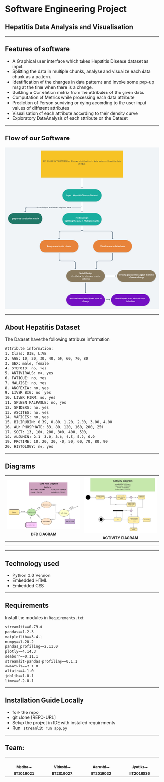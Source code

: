 # Software Engineering Project 
## Hepatitis Data Analysis and Visualisation
--------------------------------------------------------------------------------------------------------------------------------------------------
## Features of software
* A Graphical user interface which takes Hepatitis Disease dataset as input.
* Splitting the data in multiple chunks, analyse and visualize each data chunk as a pattern.
* Identification of the changes in data patterns  and  invoke some pop-up msg at the time when there is a change.
* Building a Correlation matrix from the attributes of the given data.
* Computation of Metrics while processing each data attribute
* Prediction of Person surviving or dying acoording to the user input values of different attributes 
* Visualisation of each attribute according to their density curve
* Exploratory DataAnalysis of each attribute on the Dataset

-------------------------------------------------------------------------------------------------------------------------------------------------
## Flow of our Software
![Workflow](Diagrams/flow.png)

--------------------------------------------------------------------------------------------------------------------------------------------------
## About Hepatitis Dataset

The Dataset have the following attribute information
```
Attribute information:
1. Class: DIE, LIVE
2. AGE: 10, 20, 30, 40, 50, 60, 70, 80
3. SEX: male, female
4. STEROID: no, yes
5. ANTIVIRALS: no, yes
6. FATIGUE: no, yes
7. MALAISE: no, yes
8. ANOREXIA: no, yes
9. LIVER BIG: no, yes
10. LIVER FIRM: no, yes
11. SPLEEN PALPABLE: no, yes
12. SPIDERS: no, yes
13. ASCITES: no, yes
14. VARICES: no, yes
15. BILIRUBIN: 0.39, 0.80, 1.20, 2.00, 3.00, 4.00
16. ALK PHOSPHATE: 33, 80, 120, 160, 200, 250
17. SGOT: 13, 100, 200, 300, 400, 500,
18. ALBUMIN: 2.1, 3.0, 3.8, 4.5, 5.0, 6.0
19. PROTIME: 10, 20, 30, 40, 50, 60, 70, 80, 90
20. HISTOLOGY: no, yes
```

--------------------------------------------------------------------------------------------------------------------------------------------------
## Diagrams

<table>
  <tr>
     <td align="center"><img src="Diagrams/DFD diagram (1).jpg" width="500px;" alt=""/><br /><sub><b>DFD DIAGRAM</b></sub></a><br /></td>
     <td align="center"><img src="Diagrams/SOE_Activity_diagram.jpeg" width="500px;" alt=""/><br /><sub><b>ACTIVITY DIAGRAM</b></sub></a><br /></td>
     </tr>
</table>

--------------------------------------------------------------------------------------------------------------------------------------------------
<!--## About each component page
* app.py = 
* app1.py = 
* app2.py
* homepage.py 
* html_profiling.py
* info_About_models.py
* density_of_each_attr.py
* predict.py
*  -->




-------------------------------------------------------------------------------------------------------------------------------------------------
## Technology used

*  Python 3.8 Version
*  Embedded HTML
*  Embedded CSS

--------------------------------------------------------------------------------------------------------------------------------------------------
## Requirements

Install the modules in ```Requirements.txt```
```
streamlit==0.79.0
pandas==1.2.3
matplotlib==3.4.1
numpy==1.20.2
pandas_profiling==2.11.0
plotly==4.14.3
seaborn==0.11.1
streamlit-pandas-profiling==0.1.1
sweetviz==2.1.0
altair==4.1.0
joblib==1.0.1
lime==0.2.0.1
```


--------------------------------------------------------------------------------------------------------------------------------------------------
## Installation Guide Locally

* fork the repo
* git clone [REPO-URL]
* Setup the project in IDE with installed requirements
* Run ``` streamlit run app.py```


--------------------------------------------------------------------------------------------------------------------------------------------------


## Team:
<table>
  <tr>
     <td align="center"><a href="https://github.com/medhabalani"><img src="https://avatars3.githubusercontent.com/u/58399279?s=400&v=4" width="300px;" alt=""/><br /><sub><b>Medha - IIT2019021</b></sub></a><br /></td>
     <td align="center"><a href="https://github.com/vidushi1012"><img src="https://avatars3.githubusercontent.com/u/58432166?s=400&u=7e05b92ffe0ef8c4d5dc3c2c314ab1edebf9a431&v=4" width="300px;" alt=""/><br /><sub><b>Vidushi - IIT2019027</b></sub></a><br /></td>
    <td align="center"><a href="https://github.com/xxx32"><img src="https://avatars1.githubusercontent.com/u/58389098?s=400&u=f3f311649ce839abd0ea3fd57674a818030b5549&v=4" width="300px;" alt=""/><br /><sub><b>Aarushi - IIT2019032</b></sub></a><br /></td>
     <td align="center"><a href="https://github.com/Jyotika999"><img src="https://avatars0.githubusercontent.com/u/54600270?v=4" width="300px;" alt=""/><br /><sub><b>Jyotika - IIT2019036</b></sub></a><br /></td>

 
 </tr>
</table>

<!--# Models used for prediction:
1. [Decision Tree Model](https://webfocusinfocenter.informationbuilders.com/wfappent/TLs/TL_rstat/source/DecisionTree47.htm)
2. [KNN MODEL](https://towardsdatascience.com/machine-learning-basics-with-the-k-nearest-neighbors-algorithm-6a6e71d01761)
3. [Logistic Regression](https://towardsdatascience.com/introduction-to-logistic-regression-66248243c148) -->



